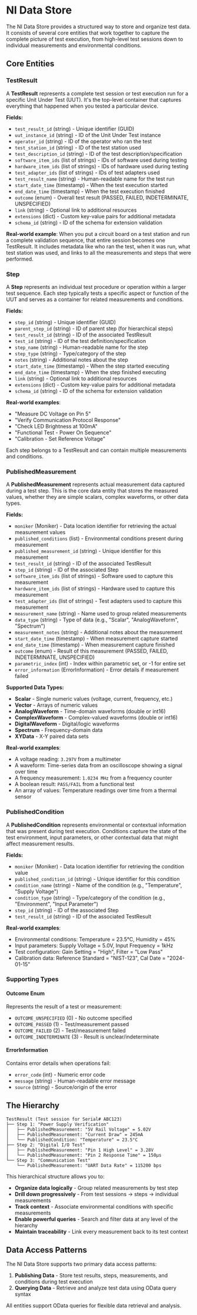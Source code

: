 # NI Data Store

The NI Data Store provides a structured way to store and organize test data. It consists of several core entities that work together to capture the complete picture of test execution, from high-level test sessions down to individual measurements and environmental conditions.

## **Core Entities**

### **TestResult** 
A **TestResult** represents a complete test session or test execution run for a specific Unit Under Test (UUT). It's the top-level container that captures everything that happened when you tested a particular device.

**Fields:**
- `test_result_id` (string) - Unique identifier (GUID)
- `uut_instance_id` (string) - ID of the Unit Under Test instance
- `operator_id` (string) - ID of the operator who ran the test
- `test_station_id` (string) - ID of the test station used
- `test_description_id` (string) - ID of the test description/specification
- `software_item_ids` (list of strings) - IDs of software used during testing
- `hardware_item_ids` (list of strings) - IDs of hardware used during testing  
- `test_adapter_ids` (list of strings) - IDs of test adapters used
- `test_result_name` (string) - Human-readable name for the test run
- `start_date_time` (timestamp) - When the test execution started
- `end_date_time` (timestamp) - When the test execution finished
- `outcome` (enum) - Overall test result (PASSED, FAILED, INDETERMINATE, UNSPECIFIED)
- `link` (string) - Optional link to additional resources
- `extensions` (dict) - Custom key-value pairs for additional metadata
- `schema_id` (string) - ID of the schema for extension validation

**Real-world example**: When you put a circuit board on a test station and run a complete validation sequence, that entire session becomes one TestResult. It includes metadata like who ran the test, when it was run, what test station was used, and links to all the measurements and steps that were performed.

### **Step**
A **Step** represents an individual test procedure or operation within a larger test sequence. Each step typically tests a specific aspect or function of the UUT and serves as a container for related measurements and conditions.

**Fields:**
- `step_id` (string) - Unique identifier (GUID) 
- `parent_step_id` (string) - ID of parent step (for hierarchical steps)
- `test_result_id` (string) - ID of the associated TestResult
- `test_id` (string) - ID of the test definition/specification
- `step_name` (string) - Human-readable name for the step
- `step_type` (string) - Type/category of the step
- `notes` (string) - Additional notes about the step
- `start_date_time` (timestamp) - When the step started executing
- `end_date_time` (timestamp) - When the step finished executing
- `link` (string) - Optional link to additional resources
- `extensions` (dict) - Custom key-value pairs for additional metadata
- `schema_id` (string) - ID of the schema for extension validation

**Real-world examples**:
- "Measure DC Voltage on Pin 5" 
- "Verify Communication Protocol Response"
- "Check LED Brightness at 100mA"
- "Functional Test - Power On Sequence"
- "Calibration - Set Reference Voltage"

Each step belongs to a TestResult and can contain multiple measurements and conditions.

### **PublishedMeasurement**
A **PublishedMeasurement** represents actual measurement data captured during a test step. This is the core data entity that stores the measured values, whether they are simple scalars, complex waveforms, or other data types.

**Fields:**
- `moniker` (Moniker) - Data location identifier for retrieving the actual measurement values
- `published_conditions` (list) - Environmental conditions present during measurement
- `published_measurement_id` (string) - Unique identifier for this measurement
- `test_result_id` (string) - ID of the associated TestResult
- `step_id` (string) - ID of the associated Step
- `software_item_ids` (list of strings) - Software used to capture this measurement
- `hardware_item_ids` (list of strings) - Hardware used to capture this measurement
- `test_adapter_ids` (list of strings) - Test adapters used to capture this measurement
- `measurement_name` (string) - Name used to group related measurements
- `data_type` (string) - Type of data (e.g., "Scalar", "AnalogWaveform", "Spectrum")
- `measurement_notes` (string) - Additional notes about the measurement
- `start_date_time` (timestamp) - When measurement capture started
- `end_date_time` (timestamp) - When measurement capture finished
- `outcome` (enum) - Result of this measurement (PASSED, FAILED, INDETERMINATE, UNSPECIFIED)
- `parametric_index` (int) - Index within parametric set, or -1 for entire set
- `error_information` (ErrorInformation) - Error details if measurement failed

**Supported Data Types:**
- **Scalar** - Single numeric values (voltage, current, frequency, etc.)
- **Vector** - Arrays of numeric values
- **AnalogWaveform** - Time-domain waveforms (double or int16)
- **ComplexWaveform** - Complex-valued waveforms (double or int16) 
- **DigitalWaveform** - Digital/logic waveforms
- **Spectrum** - Frequency-domain data
- **XYData** - X-Y paired data sets

**Real-world examples**:
- A voltage reading: `3.297V` from a multimeter
- A waveform: Time-series data from an oscilloscope showing a signal over time
- A frequency measurement: `1.0234 MHz` from a frequency counter  
- A boolean result: `PASS/FAIL` from a functional test
- An array of values: Temperature readings over time from a thermal sensor

### **PublishedCondition**
A **PublishedCondition** represents environmental or contextual information that was present during test execution. Conditions capture the state of the test environment, input parameters, or other contextual data that might affect measurement results.

**Fields:**
- `moniker` (Moniker) - Data location identifier for retrieving the condition value
- `published_condition_id` (string) - Unique identifier for this condition
- `condition_name` (string) - Name of the condition (e.g., "Temperature", "Supply Voltage")
- `condition_type` (string) - Type/category of the condition (e.g., "Environment", "Input Parameter")
- `step_id` (string) - ID of the associated Step
- `test_result_id` (string) - ID of the associated TestResult

**Real-world examples**:
- Environmental conditions: Temperature = 23.5°C, Humidity = 45%
- Input parameters: Supply Voltage = 5.0V, Input Frequency = 1kHz  
- Test configuration: Gain Setting = "High", Filter = "Low Pass"
- Calibration data: Reference Standard = "NIST-123", Cal Date = "2024-01-15"

### **Supporting Types**

#### **Outcome Enum**
Represents the result of a test or measurement:
- `OUTCOME_UNSPECIFIED` (0) - No outcome specified
- `OUTCOME_PASSED` (1) - Test/measurement passed
- `OUTCOME_FAILED` (2) - Test/measurement failed  
- `OUTCOME_INDETERMINATE` (3) - Result is unclear/indeterminate

#### **ErrorInformation**
Contains error details when operations fail:
- `error_code` (int) - Numeric error code
- `message` (string) - Human-readable error message
- `source` (string) - Source/origin of the error

## **The Hierarchy**
```
TestResult (Test session for Serial# ABC123)
├── Step 1: "Power Supply Verification"
│   ├── PublishedMeasurement: "5V Rail Voltage" = 5.02V
│   ├── PublishedMeasurement: "Current Draw" = 245mA
│   └── PublishedCondition: "Temperature" = 23.5°C
├── Step 2: "Digital I/O Test"  
│   ├── PublishedMeasurement: "Pin 1 High Level" = 3.28V
│   └── PublishedMeasurement: "Pin 2 Response Time" = 150μs
└── Step 3: "Communication Test"
    └── PublishedMeasurement: "UART Data Rate" = 115200 bps
```

This hierarchical structure allows you to:
- **Organize data logically** - Group related measurements by test step
- **Drill down progressively** - From test sessions → steps → individual measurements
- **Track context** - Associate environmental conditions with specific measurements
- **Enable powerful queries** - Search and filter data at any level of the hierarchy
- **Maintain traceability** - Link every measurement back to its test context

## **Data Access Patterns**

The NI Data Store supports two primary data access patterns:

1. **Publishing Data** - Store test results, steps, measurements, and conditions during test execution
2. **Querying Data** - Retrieve and analyze test data using OData query syntax

All entities support OData queries for flexible data retrieval and analysis.
